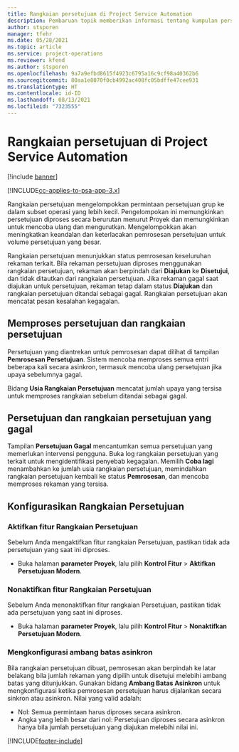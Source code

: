 ```yaml
---
title: Rangkaian persetujuan di Project Service Automation
description: Pembaruan topik memberikan informasi tentang kumpulan persetujuan, permintaan, dan subset operasi tersebut.
author: stsporen
manager: tfehr
ms.date: 05/28/2021
ms.topic: article
ms.service: project-operations
ms.reviewer: kfend
ms.author: stsporen
ms.openlocfilehash: 9a7a9efbd8615f4923c6795a16c9cf98a40362b6
ms.sourcegitcommit: 80aa1e8070f0cb4992ac408fc05bdffe47cee931
ms.translationtype: HT
ms.contentlocale: id-ID
ms.lasthandoff: 08/13/2021
ms.locfileid: "7323555"
---
```

# <a name="approval-sets-in-project-service-automation"></a>Rangkaian persetujuan di Project Service Automation

[!include [banner](../includes/psa-now-project-operations.md)]

[!INCLUDE[cc-applies-to-psa-app-3.x](../includes/cc-applies-to-psa-app-3x.md)]

Rangkaian persetujuan mengelompokkan permintaan persetujuan grup ke dalam subset operasi yang lebih kecil. Pengelompokan ini memungkinkan persetujuan diproses secara berurutan menurut Proyek dan memungkinkan untuk mencoba ulang dan mengurutkan. Mengelompokkan akan meningkatkan keandalan dan keterlacakan pemrosesan persetujuan untuk volume persetujuan yang besar.

Rangkaian persetujuan menunjukkan status pemrosesan keseluruhan rekaman terkait. Bila rekaman persetujuan diproses menggunakan rangkaian persetujuan, rekaman akan berpindah dari **Diajukan** ke **Disetujui**, dan tidak ditautkan dari rangkaian persetujuan. Jika rekaman gagal saat diajukan untuk persetujuan, rekaman tetap dalam status **Diajukan** dan rangkaian persetujuan ditandai sebagai gagal. Rangkaian persetujuan akan mencatat pesan kesalahan kegagalan.

## <a name="processing-approvals-and-approval-sets"></a>Memproses persetujuan dan rangkaian persetujuan
Persetujuan yang diantrekan untuk pemrosesan dapat dilihat di tampilan **Pemrosesan Persetujuan**. Sistem mencoba memproses semua entri beberapa kali secara asinkron, termasuk mencoba ulang persetujuan jika upaya sebelumnya gagal.

Bidang **Usia Rangkaian Persetujuan** mencatat jumlah upaya yang tersisa untuk memproses rangkaian sebelum ditandai sebagai gagal.

## <a name="failed-approvals-and-approval-sets"></a>Persetujuan dan rangkaian persetujuan yang gagal
Tampilan **Persetujuan Gagal** mencantumkan semua persetujuan yang memerlukan intervensi pengguna. Buka log rangkaian persetujuan yang terkait untuk mengidentifikasi penyebab kegagalan.
Memilih **Coba lagi** menambahkan ke jumlah usia rangkaian persetujuan, memindahkan rangkaian persetujuan kembali ke status **Pemrosesan**, dan mencoba memproses rekaman yang tersisa.

## <a name="configure-approval-sets"></a>Konfigurasikan Rangkaian Persetujuan

###  <a name="enable-the-approval-sets-feature"></a>Aktifkan fitur Rangkaian Persetujuan
Sebelum Anda mengaktifkan fitur rangkaian Persetujuan, pastikan tidak ada persetujuan yang saat ini diproses.

- Buka halaman **parameter Proyek**, lalu pilih **Kontrol Fitur** > **Aktifkan Persetujuan Modern**.

### <a name="turn-off-the-approval-sets-feature"></a>Nonaktifkan fitur Rangkaian Persetujuan
Sebelum Anda menonaktifkan fitur rangkaian Persetujuan, pastikan tidak ada persetujuan yang saat ini diproses.

- Buka halaman **parameter Proyek**, lalu pilih **Kontrol Fitur** > **Nonaktifkan Persetujuan Modern**.

### <a name="configuring-the-asynchronous-threshold"></a>Mengkonfigurasi ambang batas asinkron 
Bila rangkaian persetujuan dibuat, pemrosesan akan berpindah ke latar belakang bila jumlah rekaman yang dipilih untuk disetujui melebihi ambang batas yang ditunjukkan. Gunakan bidang **Ambang Batas Asinkron** untuk mengkonfigurasi ketika pemrosesan persetujuan harus dijalankan secara sinkron atau asinkron.
Nilai yang valid adalah:

  - Nol: Semua permintaan harus diproses secara asinkron. 
  - Angka yang lebih besar dari nol: Persetujuan diproses secara asinkron hanya bila jumlah persetujuan yang diajukan melebihi nilai ini.

[!INCLUDE[footer-include](../includes/footer-banner.md)]
